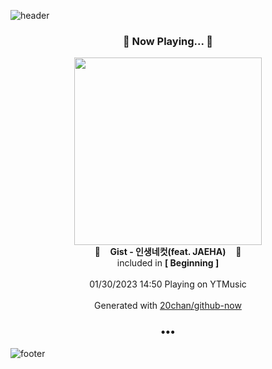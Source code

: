 ![header](https://capsule-render.vercel.app/api?type=wave&height=170&section=header&text=Hi.%20I'm%20SHIFT&fontColor=090707&fontAlignX=45&fontAlignY=65&fontSize=100)

<h3 align="center">🎵 Now Playing... 🎵</h3>
<p align="center">
  <a href="https://music.youtube.com/watch?v=NUELBXE94mU">
    <img width="300" src="https://lh3.googleusercontent.com/xYh7NdmqmB3k15V7CnTosgv67AFqQo-xxoJQo05Oo1yXy4zLv2eOBVKKeytby6pi7HtXuwDrKK39Wphy">
  </a>
  <br>
  🎵&nbsp&nbsp&nbsp <b>Gist - 인생네컷(feat. JAEHA)</b> &nbsp&nbsp&nbsp🎵
  <br>
  included in <b>[ Beginning ]</b>
  
  <br />
  <br />
  01/30/2023 14:50 Playing on YTMusic
  <br />
  <br />
  Generated with <a href="https://github.com/20chan/github-now">20chan/github-now</a>
</p>

<h3 align="center">•••</h3>

![footer](https://capsule-render.vercel.app/api?type=wave&height=150&section=footer)
